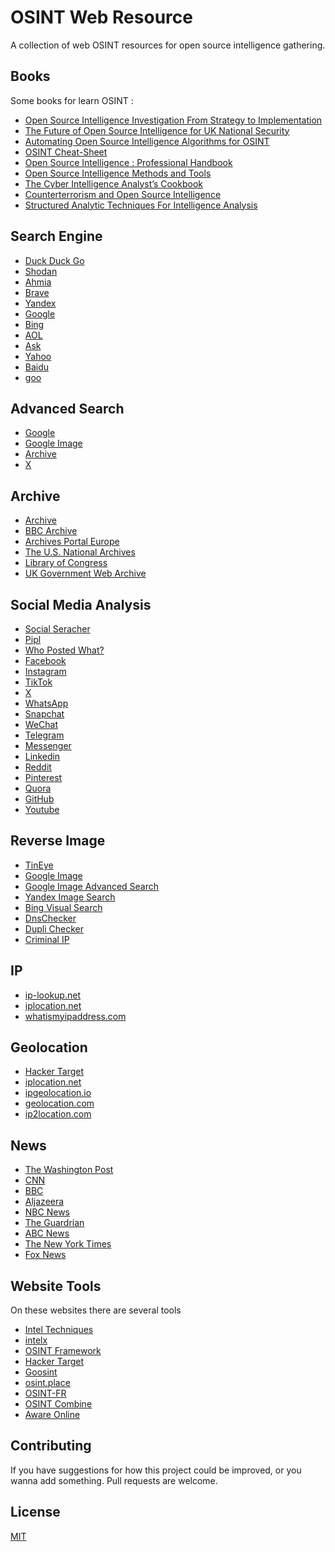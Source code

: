 # OSINT Web Resource

A collection of web OSINT resources for open source intelligence gathering.

## Books
Some books for learn OSINT :
- [Open Source
Intelligence
Investigation
From Strategy to Implementation](https://bib.opensourceintelligence.biz/STORAGE/2016.%20Open%20source%20intelligence%20investigation.pdf)
- [The Future of Open Source
Intelligence for UK National Security](https://static.rusi.org/330_OP_FutureOfOpenSourceIntelligence_FinalWeb0.pdf)
- [Automating Open Source Intelligence Algorithms for OSINT](https://ia801003.us.archive.org/1/items/opensourceintelligencebooksosint/Automating%20Open%20Source%20Intelligence%20By%20Robert%20Layton%2CWatters%20-%20XVeZBQAAQBAJ%28177%29.pdf)
- [OSINT Cheat-Sheet](https://dn790009.ca.archive.org/0/items/OSINT_Packet_2019/OSINT_Packet_2019.pdf)
- [Open Source Intelligence : Professional Handbook](https://dn720006.ca.archive.org/0/items/joint-military-intelligence-training-center-open-source-intelligence-professiona/Joint%20Military%20Intelligence%20Training%20Center%20-%20Open%20Source%20Intelligence_%20Professional%20Handbook-Joint%20Military%20Intelligence%20Training%20Center%20%281996%29.pdf)
- [Open Source Intelligence Methods and Tools](https://dn790004.ca.archive.org/0/items/OpenSMethodsAndTools/Open%20Source%20Intelligence%20Methods%20and%20Tools.pdf)
- [The Cyber Intelligence Analyst’s Cookbook](https://ia804704.us.archive.org/28/items/the-cyber-intelligence-analyst-cookbook-volume-1/The%20Cyber%20Intelligence%20Analyst%20Cookbook%20Volume%201%202020.pdf)
- [Counterterrorism and Open Source Intelligence](https://ia601003.us.archive.org/1/items/opensourceintelligencebooksosint/Counterterrorism%20and%20Open%20Source%20Intelligence%20By%20Springer%20M50I9CFepiYC%28378%29.pdf)
- [Structured Analytic Techniques For Intelligence Analysis](https://ia601003.us.archive.org/1/items/opensourceintelligencebooksosint/Structured%20Analytic%20Techniques%20For%20Intelligence%20Analysis%20By%20Richards%20and%20Randolph%20-%20Js1w15Q7X4gC%28310%29_text.pdf)

## Search  Engine
- [Duck Duck Go](https://duckduckgo.com/)
- [Shodan](https://www.shodan.io/)
- [Ahmia](ahmia.fi)
- [Brave](https://search.brave.com/)
- [Yandex](https://yandex.com/)
- [Google](https://www.google.com/)
- [Bing](https://www.bing.com/)
- [AOL](https://search.aol.com/)
- [Ask](https://www.ask.com/)
- [Yahoo](https://search.yahoo.com/)
- [Baidu](https://www.baidu.com/)
- [goo](https://www.goo.ne.jp/)

## Advanced Search
- [Google](https://www.google.com/advanced_search)
- [Google Image](https://www.google.com/advanced_image_search)
- [Archive](https://archive.org/advancedsearch.php)
- [X](https://twitter.com/search-advanced)

## Archive
- [Archive](https://web.archive.org/)
- [BBC Archive](https://archivesearch.tools.bbc.co.uk/welcome)
- [Archives Portal Europe](https://www.archivesportaleurope.net/)
- [The U.S. National Archives](https://www.archives.gov/research)
- [Library of Congress](https://www.loc.gov/web-archives/)
- [UK Government Web Archive](https://www.nationalarchives.gov.uk/webarchive/)

## Social Media Analysis
- [Social Seracher](https://www.social-searcher.com/)
- [Pipl](https://pipl.com/)
- [Who Posted What?](https://whopostedwhat.com/)
- [Facebook](http://www.facebook.com/)
- [Instagram](https://www.instagram.com/)
- [TikTok](https://www.tiktok.com/)
- [X](https://x.com/)
- [WhatsApp](https://www.whatsapp.com/)
- [Snapchat](https://www.snapchat.com/)
- [WeChat](https://www.wechat.com/)
- [Telegram](https://telegram.org/)
- [Messenger](https://www.messenger.com/)
- [Linkedin](https://www.linkedin.com/)
- [Reddit](https://www.reddit.com/)
- [Pinterest](https://www.pinterest.com/)
- [Quora](https://www.quora.com/)
- [GitHub](https://github.com/)
- [Youtube](https://www.youtube.com/)

## Reverse Image
- [TinEye](https://tineye.com/)
- [Google Image](https://images.google.com/)
- [Google Image Advanced Search](https://www.google.com/advanced_image_search)
- [Yandex Image Search](https://yandex.com/images/)
- [Bing Visual Search](https://www.bing.com/visualsearch)
- [DnsChecker](https://dnschecker.org/reverse-image-search.php)
- [Dupli Checker](https://www.duplichecker.com/reverse-image-search.php)
- [Criminal IP](https://www.criminalip.io/login?h2=/image)

## IP
- [ip-lookup.net](https://ip-lookup.net/)
- [iplocation.net](https://www.iplocation.net/ip-lookup)
- [whatismyipaddress.com](https://whatismyipaddress.com/)

## Geolocation
- [Hacker Target](https://hackertarget.com/geoip-ip-location-lookup/)
- [iplocation.net](https://www.iplocation.net/)
- [ipgeolocation.io](https://ipgeolocation.io/what-is-my-ip/)
- [geolocation.com](https://www.geolocation.com/)
- [ip2location.com](https://www.ip2location.com/demo/169.150.218.81)
## News
- [The Washington Post](https://www.washingtonpost.com/)
- [CNN](https://edition.cnn.com/)
- [BBC](https://www.bbc.com/)
- [Aljazeera](https://www.aljazeera.com/)
- [NBC News](https://www.nbcnews.com/)
- [The Guardrian](https://www.theguardian.com/)
- [ABC News](https://abcnews.go.com/)
- [The New York Times](https://www.nytimes.com/)
- [Fox News](https://www.foxnews.com/)

## Website Tools
On these websites there are several tools
- [Intel Techniques](https://inteltechniques.com/tools/index.html)
- [intelx](https://intelx.io/tools)
- [OSINT Framework](https://osintframework.com/)
- [Hacker Target](https://hackertarget.com/)
- [Goosint](https://goosint.com/)
- [osint.place](https://www.osint.place/tools)
- [OSINT-FR](https://osintfr.com/en/tools/)
- [OSINT Combine](https://www.osintcombine.com/tools)
- [Aware Online](https://www.aware-online.com/en/osint-tools/)

## Contributing
If you have suggestions for how this project could be improved, or you wanna add something.
Pull requests are welcome.

## License

[MIT](https://choosealicense.com/licenses/mit/)
